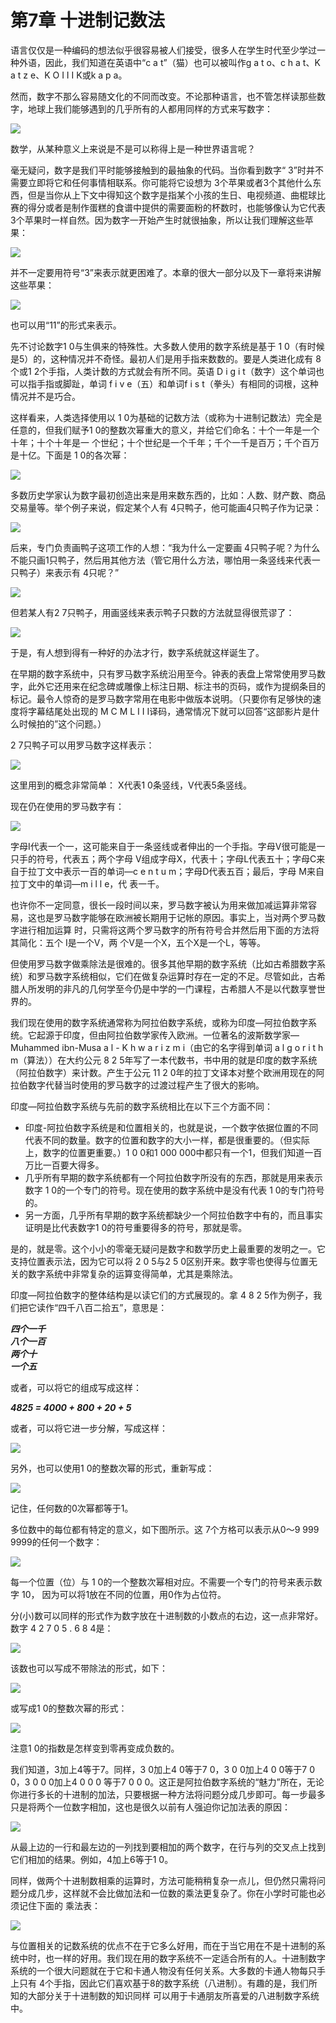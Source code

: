 # 第7章 十进制记数法

语言仅仅是一种编码的想法似乎很容易被人们接受，很多人在学生时代至少学过一种外语，因此，我们知道在英语中“c a t”（猫）也可以被叫作g a t o、c h a t、K a t z e、K O I I I K或k a p a。&#x20;

然而，数字不那么容易随文化的不同而改变。不论那种语言，也不管怎样读那些数字，地球上我们能够遇到的几乎所有的人都用同样的方式来写数字：

![](<.gitbook/assets/image (26).png>)

数学，从某种意义上来说是不是可以称得上是一种世界语言呢？&#x20;

毫无疑问，数字是我们平时能够接触到的最抽象的代码。当你看到数字“ 3”时并不需要立即将它和任何事情相联系。你可能将它设想为 3个苹果或者3个其他什么东西，但是当你从上下文中得知这个数字是指某个小孩的生日、电视频道、曲棍球比赛的得分或者是制作蛋糕的食谱中提供的需要面粉的杯数时，也能够像认为它代表 3个苹果时一样自然。因为数字一开始产生时就很抽象，所以让我们理解这些苹果：

![](<.gitbook/assets/image (10).png>)

并不一定要用符号“3”来表示就更困难了。本章的很大一部分以及下一章将来讲解这些苹果：

![](<.gitbook/assets/image (3).png>)

也可以用“11”的形式来表示。&#x20;

先不讨论数字1 0与生俱来的特殊性。大多数人使用的数字系统是基于 1 0（有时候是5）的，这种情况并不奇怪。最初人们是用手指来数数的。要是人类进化成有 8个或1 2个手指，人类计数的方式就会有所不同。英语 D i g i t（数字）这个单词也可以指手指或脚趾，单词 f i v e（五）和单词f i s t（拳头）有相同的词根，这种情况并不是巧合。

这样看来，人类选择使用以 1 0为基础的记数方法（或称为十进制记数法）完全是任意的，但我们赋予1 0的整数次幂重大的意义，并给它们命名：十个一年是一个十年；十个十年是一 个世纪；十个世纪是一个千年；千个一千是百万；千个百万是十亿。下面是 1 0的各次幂：

![](<.gitbook/assets/image (6).png>)

多数历史学家认为数字最初创造出来是用来数东西的，比如：人数、财产数、商品交易量等。举个例子来说，假定某个人有 4只鸭子，他可能画4只鸭子作为记录：

![](<.gitbook/assets/image (13).png>)

后来，专门负责画鸭子这项工作的人想：“我为什么一定要画 4只鸭子呢？为什么不能只画1只鸭子，然后用其他方法（管它用什么方法，哪怕用一条竖线来代表一只鸭子）来表示有 4只呢？”

![](<.gitbook/assets/image (23).png>)

但若某人有2 7只鸭子，用画竖线来表示鸭子只数的方法就显得很荒谬了：

![](<.gitbook/assets/image (9).png>)

于是，有人想到得有一种好的办法才行，数字系统就这样诞生了。&#x20;

在早期的数字系统中，只有罗马数字系统沿用至今。钟表的表盘上常常使用罗马数字，此外它还用来在纪念碑或雕像上标注日期、标注书的页码，或作为提纲条目的标记。最令人惊奇的是罗马数字常用在电影中做版本说明。（只要你有足够快的速度将字幕结尾处出现的 M C M L I I I译码，通常情况下就可以回答“这部影片是什么时候拍的”这个问题。）&#x20;

2 7只鸭子可以用罗马数字这样表示：

![](<.gitbook/assets/image (7).png>)

这里用到的概念非常简单： X代表1 0条竖线，V代表5条竖线。&#x20;

现在仍在使用的罗马数字有：

![](<.gitbook/assets/image (5).png>)

字母I代表一个一，这可能来自于一条竖线或者伸出的一个手指。字母V很可能是一只手的符号，代表五；两个字母 V组成字母X，代表十；字母L代表五十；字母C来自于拉丁文中表示一百的单词—c e n t u m；字母D代表五百；最后，字母 M来自拉丁文中的单词—m i l l e，代 表一千。&#x20;

也许你不一定同意，很长一段时间以来，罗马数字被认为用来做加减运算非常容易，这也是罗马数字能够在欧洲被长期用于记帐的原因。事实上，当对两个罗马数字进行相加运算 时，只需将这两个罗马数字的所有符号合并然后用下面的方法将其简化：五个 I是一个V，两 个V是一个X，五个X是一个L，等等。&#x20;

但使用罗马数字做乘除法是很难的。很多其他早期的数字系统（比如古希腊数字系统）和罗马数字系统相似，它们在做复杂运算时存在一定的不足。尽管如此，古希腊人所发明的非凡的几何学至今仍是中学的一门课程，古希腊人不是以代数享誉世界的。&#x20;

我们现在使用的数字系统通常称为阿拉伯数字系统，或称为印度—阿拉伯数字系统。它起源于印度，但由阿拉伯数学家传入欧洲。一位著名的波斯数学家—Muhammed ibn-Musa a l - K h w a r i z m i（由它的名字得到单词 a l g o r i t h m（算法））在大约公元 8 2 5年写了一本代数书，书中用的就是印度的数字系统（阿拉伯数字）来计数。产生于公元 11 2 0年的拉丁文译本对整个欧洲用现在的阿拉伯数字代替当时使用的罗马数字的过渡过程产生了很大的影响。&#x20;

印度—阿拉伯数字系统与先前的数字系统相比在以下三个方面不同：

* 印度-阿拉伯数字系统是和位置相关的，也就是说，一个数字依据位置的不同代表不同的数量。数字的位置和数字的大小一样，都是很重要的。（但实际上，数字的位置更重要。）1 0 0和1 000 000中都只有一个1，但我们知道一百万比一百要大得多。&#x20;
* 几乎所有早期的数字系统都有一个阿拉伯数字所没有的东西，那就是用来表示数字 1 0的一个专门的符号。现在使用的数字系统中是没有代表 1 0的专门符号的。&#x20;
* 另一方面，几乎所有早期的数字系统都缺少一个阿拉伯数字中有的，而且事实证明是比代表数字1 0的符号重要得多的符号，那就是零。

是的，就是零。这个小小的零毫无疑问是数字和数学历史上最重要的发明之一。它支持位置表示法，因为它可以将 2 0 5与2 5 0区别开来。数字零也使得与位置无关的数字系统中非常复杂的运算变得简单，尤其是乘除法。&#x20;

印度—阿拉伯数字的整体结构是以读它们的方式展现的。拿 4 8 2 5作为例子，我们把它读作“四千八百二拾五”，意思是：

_**四个一千**_ \
_**八个一百**_ \
_**两个十**_ \
_**一个五**_

或者，可以将它的组成写成这样：&#x20;

_**4825 = 4000 + 800 + 20 + 5**_

或者，可以将它进一步分解，写成这样：

![](<.gitbook/assets/image (22).png>)

另外，也可以使用1 0的整数次幂的形式，重新写成：

![](<.gitbook/assets/image (25).png>)

记住，任何数的0次幂都等于1。&#x20;

多位数中的每位都有特定的意义，如下图所示。这 7个方格可以表示从0～9 999 9999的任何一个数字：

![](<.gitbook/assets/image (14).png>)

每一个位置（位）与 1 0的一个整数次幂相对应。不需要一个专门的符号来表示数字 10， 因为可以将1放在不同的位置，用0作为占位符。&#x20;

分(小)数可以同样的形式作为数字放在十进制数的小数点的右边，这一点非常好。数字 4 2 7 0 5 . 6 8 4是：

![](<.gitbook/assets/image (21).png>)

该数也可以写成不带除法的形式，如下：

![](<.gitbook/assets/image (11).png>)

或写成1 0的整数次幂的形式：

![](<.gitbook/assets/image (24).png>)

注意1 0的指数是怎样变到零再变成负数的。&#x20;

我们知道，3加上4等于7。同样，3 0加上4 0等于7 0，3 0 0加上4 0 0等于7 0 0，3 0 0 0加上4 0 0 0 等于7 0 0 0。这正是阿拉伯数字系统的“魅力”所在，无论你进行多长的十进制的加法，只要根据一种方法将问题分成几步即可。每一步最多只是将两个一位数字相加，这也是很久以前有人强迫你记加法表的原因：

![](<.gitbook/assets/image (8).png>)

从最上边的一行和最左边的一列找到要相加的两个数字，在行与列的交叉点上找到它们相加的结果。例如，4加上6等于1 0。&#x20;

同样，做两个十进制数相乘的运算时，方法可能稍稍复杂一点儿，但仍然只需将问题分成几步，这样就不会比做加法和一位数的乘法更复杂了。你在小学时可能也必须记住下面的 乘法表：

![](<.gitbook/assets/image (4).png>)

与位置相关的记数系统的优点不在于它多么好用，而在于当它用在不是十进制的系统中时，也一样的好用。我们现在用的数字系统不一定适合所有的人。十进制数字系统的一个很大问题就在于它和卡通人物没有任何关系。大多数的卡通人物每只手上只有 4个手指，因此它们喜欢基于8的数字系统（八进制）。有趣的是，我们所知的大部分关于十进制数的知识同样 可以用于卡通朋友所喜爱的八进制数字系统中。

